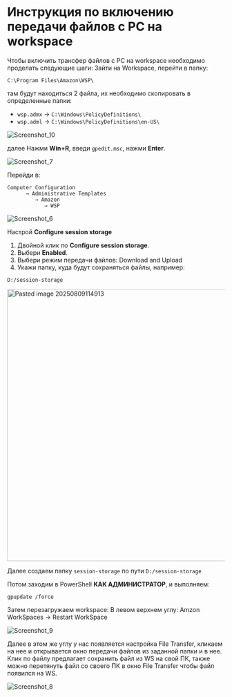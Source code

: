 # Инструкция по включению передачи файлов с PC на workspace
Чтобы включить трансфер файлов с PC на workspace необходимо проделать следующие шаги:
Зайти на Workspace, перейти в папку:
```
C:\Program Files\Amazon\WSP\
```
там будут находиться 2 файла, их необходимо скопировать в определенные папки:
- `wsp.admx` → `C:\Windows\PolicyDefinitions\`
- `wsp.adml` → `C:\Windows\PolicyDefinitions\en-US\`

![Screenshot_10](https://github.com/user-attachments/assets/cf8b7495-e2bb-4bc5-a44a-69f14c158e6a)


далее Нажми **Win+R**, введи `gpedit.msc`, нажми **Enter**.

![Screenshot_7](https://github.com/user-attachments/assets/d3d50333-3907-4d81-82fd-f984a6ebf50f)

Перейди в:
```
Computer Configuration
      → Administrative Templates
         → Amazon
            → WSP
```

![Screenshot_6](https://github.com/user-attachments/assets/55443eb9-f759-4435-94fb-ff5893e803b3)

Настрой **Configure session storage**
1. Двойной клик по **Configure session storage**.
2. Выбери **Enabled**.
3. Выбери режим передачи файлов: Download and Upload
4. Укажи папку, куда будут сохраняться файлы, например:
```
D:/session-storage
```

<img width="686" height="630" alt="Pasted image 20250809114913" src="https://github.com/user-attachments/assets/e9dbcb9f-ef34-47c7-853b-7f8e8dd47734" />


Далее создаем папку `session-storage` по пути `D:/session-storage`

Потом заходим в PowerShell **КАК АДМИНИСТРАТОР**, и выполняем:
```
gpupdate /force
```

Затем перезагружаем workspace:
В левом верхнем углу: Amzon WorkSpaces -> Restart WorkSpace

![Screenshot_9](https://github.com/user-attachments/assets/7f0b5dfa-d948-41cd-9899-268ba189a6ab)


Далее в этом же углу у нас появляется настройка File Transfer, кликаем на нее и открывается окно передачи файлов из заданной папки и в нее. Клик по файлу предлагает сохранить файл из WS на свой ПК, также можно перетянуть файл со своего ПК в окно File Transfer чтобы файл появился на WS.

![Screenshot_8](https://github.com/user-attachments/assets/87d66ab9-a33d-40c3-921a-d5c0989255bb)



